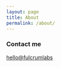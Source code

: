 ```yaml
---
layout: page
title: About
permalink: /about/
---
```



### Contact me

[hello@fulcrumlabs](mailto:hello@fulcrumlabs.com.au)
